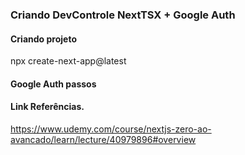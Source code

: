 ### Criando DevControle NextTSX + Google Auth

#### Criando projeto

npx create-next-app@latest

#### Google Auth passos


#### Link Referências.
https://www.udemy.com/course/nextjs-zero-ao-avancado/learn/lecture/40979896#overview